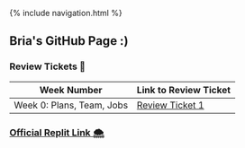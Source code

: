 {% include navigation.html %}

## Bria's GitHub Page :)

### Review Tickets 📇
| Week Number     | Link to Review Ticket |
| -------------------------------------------------------- | ----------------------------------------------------- |
| Week 0: Plans, Team, Jobs      | [Review Ticket 1](https://github.com/christinlee367/womenInSTEMandDavid/issues/5)       |

### [Official Replit Link 🌨️](https://replit.com/@BG101/B-G101githubio-1?v=1)
